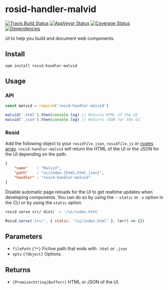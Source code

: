 # rosid-handler-malvid

[![Travis Build Status](https://travis-ci.org/comwrap/rosid-handler-malvid.svg?branch=master)](https://travis-ci.org/comwrap/rosid-handler-malvid) [![AppVeyor Status](https://ci.appveyor.com/api/projects/status/6fxwnrdhoh7xw9n1?svg=true)](https://ci.appveyor.com/project/electerious/rosid-handler-malvid) [![Coverage Status](https://coveralls.io/repos/github/comwrap/rosid-handler-malvid/badge.svg?branch=master)](https://coveralls.io/github/comwrap/rosid-handler-malvid?branch=master)  [![Dependencies](https://david-dm.org/comwrap/rosid-handler-malvid.svg)](https://david-dm.org/comwrap/rosid-handler-malvid#info=dependencies)

UI to help you build and document web components.

## Install

```
npm install rosid-handler-malvid
```

## Usage

### API

```js
const malvid = require('rosid-handler-malvid')

malvid('.html').then(console.log) // Returns HTML of the UI
malvid('.json').then(console.log) // Returns JSON for the UI
```

### Rosid

Add the following object to your `rosidfile.json`, `rosidfile.js` or [routes array](https://github.com/electerious/Rosid/blob/master/docs/Routes.md). `rosid-handler-malvid` will return the HTML of the UI or the JSON for the UI depending on the path.

```json
{
	"name"    : "Malvid",
	"path"    : "ui/index.{html,html.json}",
	"handler" : "rosid-handler-malvid"
}
```

Disable automatic page reloads for the UI to get realtime updates when developing components. You can do so by using the `--static` or `-s` option in the CLI or by using the `static` option.

```sh
rosid serve src/ dist/ -s '/ui/index.html'
```

```js
Rosid.serve('src/', { static: '/ui/index.html' }, (err) => {})
```

## Parameters

- `filePath` `{?*}` Fictive path that ends with `.html` or `.json`
- `opts` `{?Object}` Options.

## Returns

- `{Promise<String|Buffer>}` HTML or JSON of the UI.